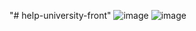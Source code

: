 "# help-university-front" 
![image](https://github.com/hana-ben-amor/help-university-front/assets/100601699/584db342-f86f-4bdb-8585-9a5f34bac890)
![image](https://github.com/hana-ben-amor/help-university-front/assets/100601699/81ce14f1-2957-4b69-99fc-df695f814e15)
